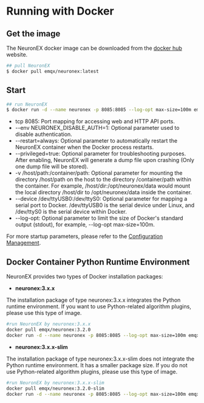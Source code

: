 # Running with Docker

## Get the image

The NeuronEX docker image can be downloaded from the [docker hub](https://hub.docker.com/r/emqx/neuronex/tags) website.

```bash
## pull NeuronEX
$ docker pull emqx/neuronex:latest
```

## Start

```bash
## run NeuronEX
$ docker run -d --name neuronex -p 8085:8085 --log-opt max-size=100m emqx/neuronex:latest
```

* tcp 8085: Port mapping for accessing web and HTTP API ports.
* --env NEURONEX_DISABLE_AUTH=1: Optional parameter used to disable authentication.
* --restart=always: Optional parameter to automatically restart the NeuronEX container when the Docker process restarts.
* --privileged=true: Optional parameter for troubleshooting purposes. After enabling, NeuronEX will generate a dump file upon crashing (Only one dump file will be stored).
* -v /host/path:/container/path: Optional parameter for mounting the directory /host/path on the host to the directory /container/path within the container. For example, /host/dir:/opt/neuronex/data would mount the local directory /host/dir to /opt/neuronex/data inside the container.
* --device /dev/ttyUSB0:/dev/ttyS0: Optional parameter for mapping a serial port to Docker. /dev/ttyUSB0 is the serial device under Linux, and /dev/ttyS0 is the serial device within Docker.
* --log-opt: Optional parameter to limit the size of Docker's standard output (stdout), for example, --log-opt max-size=100m.

For more startup parameters, please refer to the [Configuration Management](../admin/conf-management.md).

## Docker Container Python Runtime Environment

NeuronEX provides two types of Docker installation packages:

- **neuronex:3.x.x**

The installation package of type neuronex:3.x.x integrates the Python runtime environment. If you want to use Python-related algorithm plugins, please use this type of image.

```bash
#run NeuronEX by neuronex:3.x.x
docker pull emqx/neuronex:3.2.0
docker run -d --name neuronex -p 8085:8085 --log-opt max-size=100m emqx/neuronex:3.2.0
```

- **neuronex:3.x.x-slim**

The installation package of type neuronex:3.x.x-slim does not integrate the Python runtime environment. It has a smaller package size. If you do not use Python-related algorithm plugins, please use this type of image.

```bash
#run NeuronEX by neuronex:3.x.x-slim
docker pull emqx/neuronex:3.2.0-slim
docker run -d --name neuronex -p 8085:8085 --log-opt max-size=100m emqx/neuronex:3.2.0-slim
```
